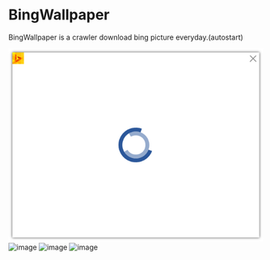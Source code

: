 # BingWallpaper
BingWallpaper is a crawler download bing picture everyday.(autostart)

 ![image](https://github.com/windowsyuli/BingWallpaper/blob/master/p0.png)
 ![image](https://github.com/windowsyuli/BingWallpaper/blob/master/P1.png)
 ![image](https://github.com/windowsyuli/BingWallpaper/blob/master/p2.png)
 ![image](https://github.com/windowsyuli/BingWallpaper/blob/master/p3.png)
